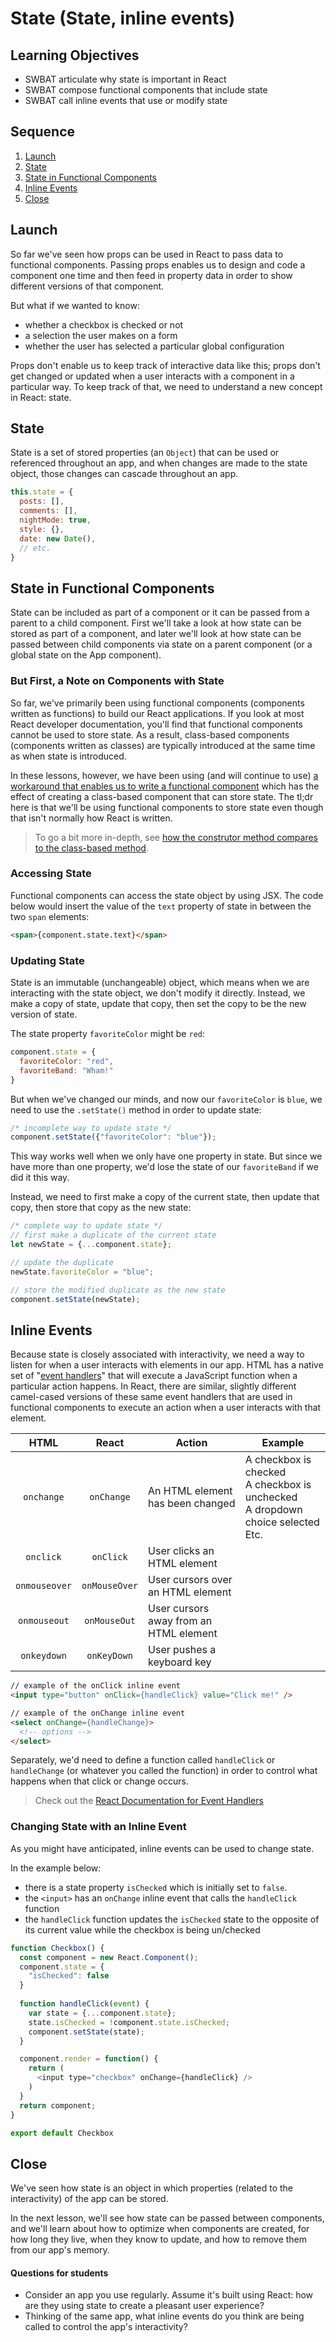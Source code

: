 # State (State, inline events)

## Learning Objectives

- SWBAT articulate why state is important in React
- SWBAT compose functional components that include state
- SWBAT call inline events that use or modify state

## Sequence

1. [Launch](#launch)
2. [State](#state)
3. [State in Functional Components](#state-in-functional-components)
4. [Inline Events](#inline-events)
5. [Close](#close)

## Launch

So far we've seen how props can be used in React to pass data to functional components. Passing props enables us to design and code a component one time and then feed in property data in order to show different versions of that component.

But what if we wanted to know:

- whether a checkbox is checked or not
- a selection the user makes on a form
- whether the user has selected a particular global configuration

Props don't enable us to keep track of interactive data like this; props don't get changed or updated when a user interacts with a component in a particular way. To keep track of that, we need to understand a new concept in React: state.

## State

State is a set of stored properties (an `Object`) that can be used or referenced throughout an app, and when changes are made to the state object, those changes can cascade throughout an app.

```js
this.state = {
  posts: [],
  comments: [],
  nightMode: true,
  style: {},
  date: new Date(),
  // etc.
}
```

## State in Functional Components

State can be included as part of a component or it can be passed from a parent to a child component. First we'll take a look at how state can be stored as part of a component, and later we'll look at how state can be passed between child components via state on a parent component (or a global state on the App component).

### But First, a Note on Components with State

So far, we've primarily been using functional components (components written as functions) to build our React applications. If you look at most React developer documentation, you'll find that functional components cannot be used to store state. As a result, class-based components (components written as classes) are typically introduced at the same time as when state is introduced.

In these lessons, however, we have been using (and will continue to use) [a workaround that enables us to write a functional component](https://medium.com/@baronmaximilianwilleford/react-without-this-39a76b8f2160) which has the effect of creating a class-based component that can store state. The tl;dr here is that we'll be using functional components to store state even though that isn't normally how React is written.

> To go a bit more in-depth, see [how the construtor method compares to the class-based method](class-to-function-component.md).

### Accessing State

Functional components can access the state object by using JSX. The code below would insert the value of the `text` property of state in between the two `span` elements:

```html
<span>{component.state.text}</span>
```

### Updating State

State is an immutable (unchangeable) object, which means when we are interacting with the state object, we don't modify it directly. Instead, we make a copy of state, update that copy, then set the copy to be the new version of state.

The state property `favoriteColor` might be `red`:

```js
component.state = {
  favoriteColor: "red",
  favoriteBand: "Wham!"
}
```

But when we've changed our minds, and now our `favoriteColor` is `blue`, we need to use the `.setState()` method in order to update state:

```js
/* incomplete way to update state */
component.setState({"favoriteColor": "blue"});
```

This way works well when we only have one property in state. But since we have more than one property, we'd lose the state of our `favoriteBand` if we did it this way.

Instead, we need to first make a copy of the current state, then update that copy, then store that copy as the new state:

```js
/* complete way to update state */
// first make a duplicate of the current state
let newState = {...component.state};

// update the duplicate
newState.favoriteColor = "blue";

// store the modified duplicate as the new state
component.setState(newState);
```

## Inline Events

Because state is closely associated with interactivity, we need a way to listen for when a user interacts with elements in our app. HTML has a native set of "[event handlers](https://www.w3schools.com/js/js_events.asp)" that will execute a JavaScript function when a particular action happens. In React, there are similar, slightly different camel-cased versions of these same event handlers that are used in functional components to execute an action when a user interacts with that element.

| HTML | React | Action | Example |
| :---: | :---: | --- | --- |
| `onchange` | `onChange` | An HTML element has been changed | A checkbox is checked<br>A checkbox is unchecked<br>A dropdown choice selected<br>Etc. |
| `onclick` | `onClick` | User clicks an HTML element ||
| `onmouseover` | `onMouseOver` | User cursors over an HTML element ||
| `onmouseout` | `onMouseOut` | User cursors away from an HTML element ||
| `onkeydown` | `onKeyDown` | User pushes a keyboard key ||

```html
// example of the onClick inline event
<input type="button" onClick={handleClick} value="Click me!" />

// example of the onChange inline event
<select onChange={handleChange}>
  <!-- options -->
</select>
```

Separately, we'd need to define a function called `handleClick` or `handleChange` (or whatever you called the function) in order to control what happens when that click or change occurs. 

> Check out the [React Documentation for Event Handlers](https://reactjs.org/docs/handling-events.html)

### Changing State with an Inline Event

As you might have anticipated, inline events can be used to change state.

In the example below:

- there is a state property `isChecked` which is initially set to `false`.
- the `<input>` has an `onChange` inline event that calls the `handleClick` function
- the `handleClick` function updates the `isChecked` state to the opposite of its current value while the checkbox is being un/checked

```js
function Checkbox() {
  const component = new React.Component();
  component.state = {
    "isChecked": false
  }
  
  function handleClick(event) {
    var state = {...component.state};
    state.isChecked = !component.state.isChecked;
    component.setState(state);
  }

  component.render = function() {
    return (
      <input type="checkbox" onChange={handleClick} />
    )
  }
  return component;
}

export default Checkbox
```

## Close

We've seen how state is an object in which properties (related to the interactivity) of the app can be stored.

In the next lesson, we'll see how state can be passed between components, and we'll learn about how to optimize when components are created, for how long they live, when they know to update, and how to remove them from our app's memory.

#### Questions for students

- Consider an app you use regularly. Assume it's built using React: how are they using state to create a pleasant user experience?
- Thinking of the same app, what inline events do you think are being called to control the app's interactivity?
